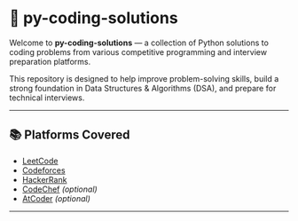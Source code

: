# 🐍 py-coding-solutions

Welcome to **py-coding-solutions** — a collection of Python solutions to coding problems from various competitive programming and interview preparation platforms.

This repository is designed to help improve problem-solving skills, build a strong foundation in Data Structures & Algorithms (DSA), and prepare for technical interviews.

---

## 📚 Platforms Covered

- [LeetCode](https://leetcode.com/)
- [Codeforces](https://codeforces.com/)
- [HackerRank](https://www.hackerrank.com/)
- [CodeChef](https://www.codechef.com/) *(optional)*
- [AtCoder](https://atcoder.jp/) *(optional)*

---

